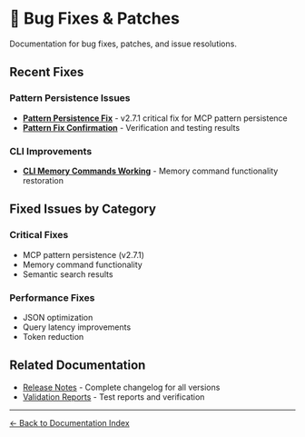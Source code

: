 # 🔧 Bug Fixes & Patches

Documentation for bug fixes, patches, and issue resolutions.

## Recent Fixes

### Pattern Persistence Issues
- **[Pattern Persistence Fix](./PATTERN_PERSISTENCE_FIX.md)** - v2.7.1 critical fix for MCP pattern persistence
- **[Pattern Fix Confirmation](./PATTERN_FIX_CONFIRMATION.md)** - Verification and testing results

### CLI Improvements
- **[CLI Memory Commands Working](./CLI-MEMORY-COMMANDS-WORKING.md)** - Memory command functionality restoration

## Fixed Issues by Category

### Critical Fixes
- MCP pattern persistence (v2.7.1)
- Memory command functionality
- Semantic search results

### Performance Fixes
- JSON optimization
- Query latency improvements
- Token reduction

## Related Documentation

- [Release Notes](../releases/) - Complete changelog for all versions
- [Validation Reports](../validation/) - Test reports and verification

---

[← Back to Documentation Index](../README.md)
